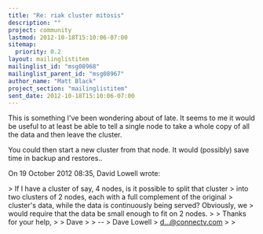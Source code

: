 ```yaml
---
title: "Re: riak cluster mitosis"
description: ""
project: community
lastmod: 2012-10-18T15:10:06-07:00
sitemap:
  priority: 0.2
layout: mailinglistitem
mailinglist_id: "msg08968"
mailinglist_parent_id: "msg08967"
author_name: "Matt Black"
project_section: "mailinglistitem"
sent_date: 2012-10-18T15:10:06-07:00
---
```



This is something I've been wondering about of late. It seems to me it
would be useful to at least be able to tell a single node to take a whole
copy of all the data and then leave the cluster.

You could then start a new cluster from that node. It would (possibly) save
time in backup and restores..


On 19 October 2012 08:35, David Lowell  wrote:

&gt; If I have a cluster of say, 4 nodes, is it possible to split that cluster
&gt; into two clusters of 2 nodes, each with a full complement of the original
&gt; cluster's data, while the data is continuously being served? Obviously, we
&gt; would require that the data be small enough to fit on 2 nodes.
&gt;
&gt; Thanks for your help,
&gt;
&gt; Dave
&gt;
&gt; --
&gt; Dave Lowell
&gt; d...@connectv.com
&gt;
&gt;


